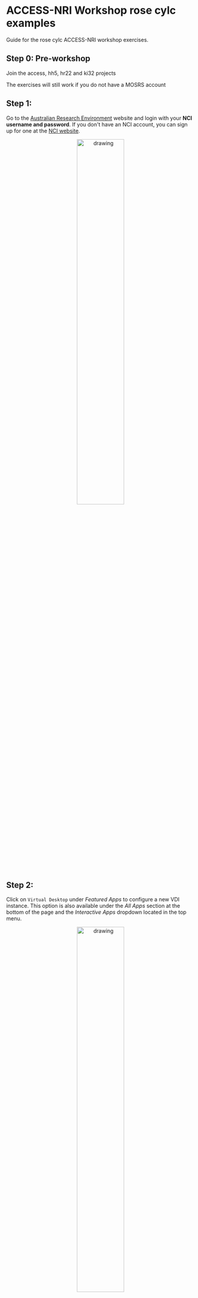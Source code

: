 # ACCESS-NRI Workshop rose cylc examples
<p>Guide for the rose cylc ACCESS-NRI workshop exercises.</p>

## Step 0: Pre-workshop
Join the access, hh5, hr22 and ki32 projects

The exercises will still work if you do not have a MOSRS account

## Step 1:
Go to the [Australian Research Environment](https://are.nci.org.au/) website and login with your **NCI username and password**. If you don't have an NCI account, you can sign up for one at the [NCI website](https://my.nci.org.au/mancini/login?next=/mancini/).

<p align="center"><img src="../assets/ARE_setup_guide/setup_image1.png" alt="drawing" width="50%"/></p>

## Step 2:
Click on `Virtual Desktop` under *Featured Apps* to configure a new VDI instance. This option is also available under the *All Apps* section at the bottom of the page and the *Interactive Apps* dropdown located in the top menu.

<p align="center"><img src="../assets/access_rose_cylc/setup_vdi1.png" alt="drawing" width="50%"/></p>

## Step 3:
You will now be presented with the main VDI instance configuration form. Please complete **only** the fields below - leave all other fields blank or to their default values.

- *3.1* **Walltime**: The number of hours the VDI instance will run. `3` hours is sufficient for this workshop session.

<p align="center"><img src="../assets/access_rose_cylc/setup_image3.png" alt="drawing" width="50%"/></p>

- *3.2* **Compute Size**: Select `Tiny (1 cpus, 4.5G mem)` from the dropdown menu.

<p align="center"><img src="../assets/access_rose_cylc/setup_image4.png" alt="drawing" width="50%"/></p>

- *3.3* **Project**: Please enter `nf33`. This will allocate SU usage to the workshop project.

<p align="center"><img src="../assets/ARE_setup_guide/setup_image5.png" alt="drawing" width="50%"/></p>

- *3.4* **Storage**: This is the list of `/g/data/` project data storage locations required to complete the workshop tutorials. In ARE, storage locations need to be explicitly defined to access these data from within a VDI instance. Please enter the following string listing the projects mentioned in **Step 0** above: `gdata/access+gdata/hh5+gdata/hr22+gdata/ki32`.

<p align="center"><img src="../assets/access_rose_cylc/setup_image6.png" alt="drawing" width="50%"/></p>

- *3.5* Click `Advanced options ...`
  * Optional: You can check the box here to receive an email notification when your VDI instance starts, but as we are only running relatively small instances, they will spin up quickly and this probably isn't necessary.</p>

<p align="center"><img src="../assets/ARE_setup_guide/setup_image7.png" alt="drawing" width="50%"/></p>

- *3.6* Click `Launch` to start your VDI Instance.

<p align="center"><img src="../assets/access_rose_cylc/setup_image12.png" alt="drawing" width="50%"/></p>

## Step 4:
Once you have clicked `Launch` the browser will redirect to the 'interactive sessions' page where you will see your VDI instance details and current status which will look something like this:

<p align="center"><img src="../assets/access_rose_cylc/setup_image13.png" alt="drawing" width="50%"/></p>

Once the VDI instance has started (this usually takes around 30 seconds) and this status window should update and look something like the following, reporting that the instance has started and the time remaining. More detailed information on the instance can be accessed by clicking the `Session ID` link.

<p align="center"><img src="../assets/access_rose_cylc/setup_image14.png" alt="drawing" width="50%"/></p>

All that remains to get started is to click `Launch VDI Desktop`.

#  Running the example suite

Start a terminal in the VDI session (from icon at top left).

Note that pasting externally copied text into the VDI terminal is quite awkward. See https://github.com/ACCESS-NRI/workshop-training-2023/issues/22 for a workaround.

```
module use /g/data/hr22/modulefiles
module load cylc7
```

If you have a MOSRS account

```
mosrs-auth
rosie co u-cz168
```

If you do not have a MOSRS account
```
mkdir -p ~/roses
cp-r /g/data/access/nri_training/u-cz168 ~/roses
```

This example is a ACCESS-CM2 like AMIP (atmosphere only) suite, but uses lower horizontal resolution and runs a day at a time rather than 6 months at a time.
```
cd ~/roses/u-cz168
rose suite-run
```

You should now see something like this
<p align="center"><img src="../assets/access_rose_cylc/vdi_cylc_run.png" alt="drawing" width="80%"/></p>

This should only take a few minutes to complete. Note that tasks disappear from the GUI after they and their successors complete, so at the end of a successful run you'll be left with an empty GUI.
<p align="center"><img src="../assets/access_rose_cylc/cylc_complete.png" alt="drawing" width="80%"/></p>

## Suite output
The model output and log files can be checked directly on the file system. E.g.
<p align="center"><img src="../assets/access_rose_cylc/suite_output_files.png" alt="drawing" width="80%"/></p>

Note that for suites launched from ARE, the whole `cylc-run/SUITE` directory is on `/scratch`, not just the `work` and `share` subdirectories.

## Model output
This section describes the archive strategy used by ACCESS-CM2. Other models will have a different style for both naming and saving files.

<p align="center"><img src="../assets/access_rose_cylc/archive_tree.png" alt="drawing" width="80%"/></p>

Files in `history/atm` are UM fieldsfiles and can be read by `xconv` or by iris from within python. However the suite also converts to netCDF. Standard short names aren't available for all UM variables, so a STASH code based name is used. E.g. try
```
module use /g/data/hh5/public/modules
module load conda/analysis3
ncdump -c /scratch/$PROJECT/$USER/archive/cz168/history/atm/netCDF/cz168a.pd19820101.nc
```

Normally we'd recommend model analysis and plotting be done with a jupyter notebook, but a very simple stand-alone script is `/g/data/access/nri_training/simple_plot.py`. Try for example (you can ignore the Qt or libGL warning messages)
```
% python /g/data/access/nri_training/simple_plot.py  /scratch/$PROJECT/$USER/archive/cz168/history/atm/netCDF/cz168a.pd19820101.nc fld_s03i236
```
or with the original UM output
```
module use ~access/modules
module load xconv
xconv -i /scratch/$PROJECT/$USER/archive/cz168/history/atm/cz168a.pd19820101
```
With xconv, double click a variable to select and then choose `Plot Data`.

This run saves only daily data to the `pd` files. The full ACCESS-CM2 also saves monthly means to `pm` files and optionally also higher frequency data as required by CMIP6

## Suite structure
A suite is a directory in the MOSRS roses subversion repository. It contains the model science configuration, compute details and task dependencies. All files are plain text.
<p align="center"><img src="../assets/access_rose_cylc/suite_files.png" alt="drawing" width="80%"/></p>

# Exercise 1:  Changing the run length
This example was only a single day run. A simple exercise is to change this to a 2 day run.

```
cd ~/roses/u-cz168
rose edit
```

In a well designed suite many of the run parameters you are most likely to want to change are set in the suite `rose-suite.conf` file and show in the `suite conf` section of the GUI.

<p align="center"><img src="../assets/access_rose_cylc/run_length.png" alt="drawing" width="80%"/></p>

After saving you can run this from the GUI, or from the command line as before
<p align="center"><img src="../assets/access_rose_cylc/gui_run.png" alt="drawing" width="80%"/></p>

After completion you should see files for the second day in the log and archive directories.

Because the suite is a repository you can also see the changes `rose edit` made by running `svn diff`. If you'd created a new suite rather than just taken a copy these could be committed.

```
% svn diff
Index: rose-suite.conf
===================================================================
--- rose-suite.conf     (revision 265663)
+++ rose-suite.conf     (working copy)
@@ -22,6 +22,6 @@
 RUN=true
 RUNID=true
 !!RUNID_USR=''
-RUNLEN='P1D'
+RUNLEN='P2D'
 UM_OPT_KEYS='daily'
 USE_STD_EXEC=true
 ```

# Exercise 2:  Changing a model physics option
This suite uses historical values of greenhouse gases. For an experiment we could turn this off and rerun with a greatly increased CO2 concentration (similar to the CMIP instantaneous 4xCO2 experiment).

Turn this option off

<p align="center"><img src="../assets/access_rose_cylc/co2_varying.png" alt="drawing" width="80%"/></p>

Then in the GAS MMRs section increase the CO2 mixing ratio. Note this is a mass mixing ratio rather than the more familiar volume ratio. 4.3182e-4 is the CMIP6 PI control value, equivalent to 284 ppmv. Perhaps multiply by 4.

<p align="center"><img src="../assets/access_rose_cylc/co2_mmr.png" alt="drawing" width="80%"/></p>

Now rerun the suite. This will overwrite your previous output. However results can be compared to a saved copy of the output from the standard run in ` /g/data/access/nri_training/archive/cz168/`.

```
module use /g/data/hh5/public/modules
module load conda/analysis3
cdo sub  /scratch/$PROJECT/$USER/archive/cz168/history/atm/netCDF/cz168a.pd19820101.nc /g/data/access/nri_training/archive/cz168/history/atm/netCDF/cz168a.pd19820101.nc diff.nc
python /g/data/access/nri_training/simple_plot.py diff.nc fld_s02i206
```
The upward LW radiation is immediately affected by the CO2 change.

# Exercise 3: Troubleshooting example
Actual error messages from the UM can be hard to find. As a test, suppose the path to the initial dump is set incorrectly.

<p align="center"><img src="../assets/access_rose_cylc/dump_change.png" alt="drawing" width="80%"/></p>

The recon step will fail. In the GUI right click on the task to bring up a menu and see the job error log
<p align="center"><img src="../assets/access_rose_cylc/gui_error_log.png" alt="drawing" width="80%"/></p>

Alternately you can see it directly on the file system
```
less ~/cylc-run/u-cz168/log/job/19820101/recon/NN/job.err
```

The actual useful error message is in the middle of the file, followed by a lot of job traceback that isn't useful in this case.
<p align="center"><img src="../assets/access_rose_cylc/recon_err.png" alt="drawing" width="80%"/></p>

The `job.out` file has the same error message, though this isn't always the case.

Rather than rerunning the suite from the start, cylc makes it easy to rerun the failed task after fixing the error. However just running will give an error

<p align="center"><img src="../assets/access_rose_cylc/already_running_err.png" alt="drawing" width="80%"/></p>

Instead you need the reload option
<p align="center"><img src="../assets/access_rose_cylc/reload.png" alt="drawing" width="80%"/></p>

Then rerun the failed task from the GUI
<p align="center"><img src="../assets/access_rose_cylc/rerun.png" alt="drawing" width="80%"/></p>
and the suite will proceed to completion.

Alternately this can be done from the command line
```
rose suite-run --reload
cylc trigger u-cz168 19820101/recon
```

There are now suite logs for multiple runs of the task (`NN` always points to the latest).

```
% ls -l ~/cylc-run/u-cz168/log/job/19820101/recon/
total 8
drwxr-sr-x 2 mrd599 tm70 4096 Aug 31 09:56 01
drwxr-sr-x 2 mrd599 tm70 4096 Aug 31 10:35 02
lrwxrwxrwx 1 mrd599 tm70    2 Aug 31 10:37 NN -> 02
```
